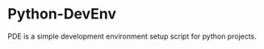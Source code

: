 Python-DevEnv
=============

PDE is a simple development environment setup script for python projects.